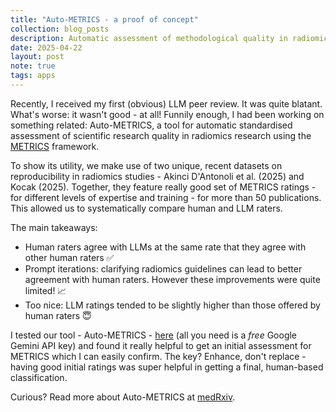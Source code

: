 ```yaml
---
title: "Auto-METRICS - a proof of concept"
collection: blog_posts
description: Automatic assessment of methodological quality in radiomics research
date: 2025-04-22
layout: post
note: true
tags: apps
---
```


Recently, I received my first (obvious) LLM peer review. It was quite blatant. What's worse: it wasn't good - at all! Funnily enough, I had been working on something related: Auto-METRICS, a tool for automatic standardised assessment of scientific research quality in radiomics research using the [METRICS](https://insightsimaging.springeropen.com/articles/10.1186/s13244-023-01572-w) framework.

To show its utility, we make use of two unique, recent datasets on reproducibility in radiomics studies - Akinci D'Antonoli et al. (2025) and Kocak (2025). Together, they feature really good set of METRICS ratings - for different levels of expertise and training - for more than 50 publications. This allowed us to systematically compare human and LLM raters.

The main takeaways:

- Human raters agree with LLMs at the same rate that they agree with other human raters ✅
- Prompt iterations: clarifying radiomics guidelines can lead to better agreement with human raters. However these improvements were quite limited! 📈
- Too nice: LLM ratings tended to be slightly higher than those offered by human raters 😇 

I tested our tool - Auto-METRICS - [here](https://autometrics.josegcpa.net/) (all you need is a *free* Google Gemini API key) and found it really helpful to get an initial assessment for METRICS which I can easily confirm. The key? Enhance, don't replace - having good initial ratings was super helpful in getting a final, human-based classification.

Curious? Read more about Auto-METRICS at [medRxiv](https://www.medrxiv.org/content/10.1101/2025.04.22.25325873v1).
